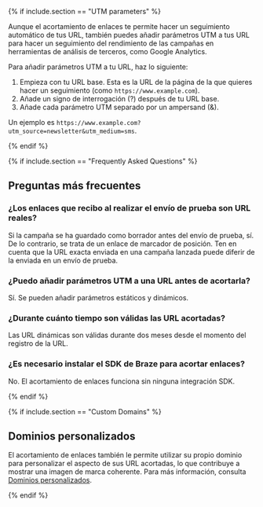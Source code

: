 {% if include.section == "UTM parameters" %}

Aunque el acortamiento de enlaces te permite hacer un seguimiento automático de tus URL, también puedes añadir parámetros UTM a tus URL para hacer un seguimiento del rendimiento de las campañas en herramientas de análisis de terceros, como Google Analytics.

Para añadir parámetros UTM a tu URL, haz lo siguiente:

1. Empieza con tu URL base. Esta es la URL de la página de la que quieres hacer un seguimiento (como `https://www.example.com`).
2. Añade un signo de interrogación (?) después de tu URL base.
3. Añade cada parámetro UTM separado por un ampersand (&).

Un ejemplo es `https://www.example.com?utm_source=newsletter&utm_medium=sms`.

{% endif %}

{% if include.section == "Frequently Asked Questions" %}

## Preguntas más frecuentes

### ¿Los enlaces que recibo al realizar el envío de prueba son URL reales?

Si la campaña se ha guardado como borrador antes del envío de prueba, sí. De lo contrario, se trata de un enlace de marcador de posición. Ten en cuenta que la URL exacta enviada en una campaña lanzada puede diferir de la enviada en un envío de prueba.

### ¿Puedo añadir parámetros UTM a una URL antes de acortarla?

Sí. Se pueden añadir parámetros estáticos y dinámicos. 

### ¿Durante cuánto tiempo son válidas las URL acortadas?

Las URL dinámicas son válidas durante dos meses desde el momento del registro de la URL.

### ¿Es necesario instalar el SDK de Braze para acortar enlaces?

No. El acortamiento de enlaces funciona sin ninguna integración SDK.

{% endif %}

{% if include.section == "Custom Domains" %}

## Dominios personalizados

El acortamiento de enlaces también le permite utilizar su propio dominio para personalizar el aspecto de sus URL acortadas, lo que contribuye a mostrar una imagen de marca coherente. Para más información, consulta [Dominios personalizados]({{site.baseurl}}/user_guide/message_building_by_channel/sms/campaign/link_shortening/custom_domains/).

{% endif %}